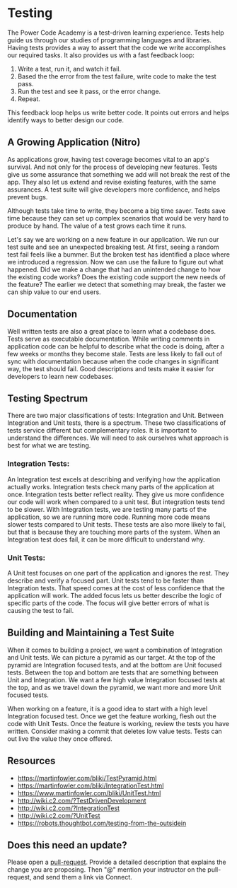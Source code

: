 # Testing

The Power Code Academy is a test-driven learning experience. Tests help guide us through our studies of programming languages and libraries. Having tests provides a way to assert that the code we write accomplishes our required tasks. It also provides us with a fast feedback loop:

1. Write a test, run it, and watch it fail.
1. Based the the error from the test failure, write code to make the test pass.
1. Run the test and see it pass, or the error change.
1. Repeat.

This feedback loop helps us write better code. It points out errors and helps identify ways to better design our code.

## A Growing Application (Nitro)

As applications grow, having test coverage becomes vital to an app's survival. And not only for the process of developing new features. Tests give us some assurance that something we add will not break the rest of the app. They also let us extend and revise existing features, with the same assurances. A test suite will give developers more confidence, and helps prevent bugs.

Although tests take time to write, they become a big time saver. Tests save time because they can set up complex scenarios that would be very hard to produce by hand. The value of a test grows each time it runs.

Let's say we are working on a new feature in our application. We run our test suite and see an unexpected breaking test. At first, seeing a random test fail feels like a bummer. But the broken test has identified a place where we introduced a regression. Now we can use the failure to figure out what happened. Did we make a change that had an unintended change to how the existing code works? Does the existing code support the new needs of the feature? The earlier we detect that something may break, the faster we can ship value to our end users.

## Documentation

Well written tests are also a great place to learn what a codebase does. Tests serve as executable documentation. While writing comments in application code can be helpful to describe what the code is doing, after a few weeks or months they become stale. Tests are less likely to fall out of sync with documentation because when the code changes in significant way, the test should fail. Good descriptions and tests make it easier for developers to learn new codebases.

## Testing Spectrum

There are two major classifications of tests: Integration and Unit. Between Integration and Unit tests, there is a spectrum. These two classifications of tests service different but complementary roles. It is important to understand the differences. We will need to ask ourselves what approach is best for what we are testing.

### Integration Tests:

An Integration test excels at describing and verifying how the application actually works. Integration tests check many parts of the application at once. Integration tests better reflect reality. They give us more confidence our code will work when compared to a unit test. But integration tests tend to be slower. With Integration tests, we are testing many parts of the application, so we are running more code. Running more code means slower tests compared to Unit tests. These tests are also more likely to fail, but that is because they are touching more parts of the system. When an Integration test does fail, it can be more difficult to understand why.

### Unit Tests:

A Unit test focuses on one part of the application and ignores the rest. They describe and verify a focused part. Unit tests tend to be faster than Integration tests. That speed comes at the cost of less confidence that the application will work. The added focus lets us better describe the logic of specific parts of the code. The focus will give better errors of what is causing the test to fail.

## Building and Maintaining a Test Suite

When it comes to building a project, we want a combination of Integration and Unit tests. We can picture a pyramid as our target. At the top of the pyramid are Integration focused tests, and at the bottom are Unit focused tests. Between the top and bottom are tests that are something between Unit and Integration. We want a few high value Integration focused tests at the top, and as we travel down the pyramid, we want more and more Unit focused tests.

When working on a feature, it is a good idea to start with a high level Integration focused test. Once we get the feature working, flesh out the code with Unit Tests. Once the feature is working, review the tests you have written. Consider making a commit that deletes low value tests. Tests can out live the value they once offered.

## Resources

- https://martinfowler.com/bliki/TestPyramid.html
- https://martinfowler.com/bliki/IntegrationTest.html
- https://www.martinfowler.com/bliki/UnitTest.html
- http://wiki.c2.com/?TestDrivenDevelopment
- http://wiki.c2.com/?IntegrationTest
- http://wiki.c2.com/?UnitTest
- https://robots.thoughtbot.com/testing-from-the-outsidein

## Does this need an update?

Please open a [pull-request](https://github.com/powerhome/phrg-why-test/pulls). Provide a detailed description that explains the change you are proposing. Then "@" mention your instructor on the pull-request, and send them a link via Connect.
